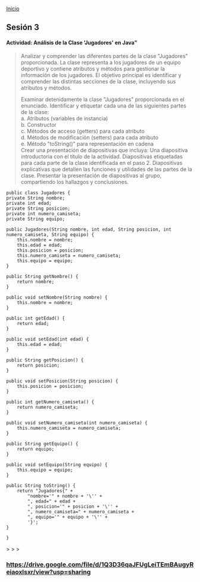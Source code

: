 <!-- No borrar o modificar -->
[Inicio](./index.md)

## Sesión 3 
#### Actividad: Análisis de la Clase 'Jugadores' en Java"
>
>Analizar y comprender las diferentes partes de la clase "Jugadores" proporcionada. La clase representa a los jugadores de un equipo deportivo y contiene atributos y métodos para gestionar la información de los jugadores. El objetivo principal es identificar y comprender las distintas secciones de la clase, incluyendo sus atributos y métodos.
>
>Examinar detenidamente la clase "Jugadores" proporcionada en el enunciado.
Identificar y etiquetar cada una de las siguientes partes de la clase: <br>
a. Atributos (variables de instancia) <br>
b. Constructor <br>
c. Métodos de acceso (getters) para cada atributo <br>
d. Métodos de modificación (setters) para cada atributo <br>
e. Método "toString()" para representación en cadena <br>
>Crear una presentación de diapositivas que incluya:
Una diapositiva introductoria con el título de la actividad.
Diapositivas etiquetadas para cada parte de la clase identificada en el paso 2.
Diapositivas explicativas que detallen las funciones y utilidades de las partes de la clase.
>Presentar la presentación de diapositivas al grupo, compartiendo los hallazgos y conclusiones.

<p>
    
    public class Jugadores {
    private String nombre;
    private int edad;
    private String posicion;
    private int numero_camiseta;
    private String equipo;
    
    public Jugadores(String nombre, int edad, String posicion, int numero_camiseta, String equipo) {
        this.nombre = nombre;
        this.edad = edad;
        this.posicion = posicion;
        this.numero_camiseta = numero_camiseta;
        this.equipo = equipo;
    }
    
    public String getNombre() {
        return nombre;
    }

    public void setNombre(String nombre) {
        this.nombre = nombre;
    }

    public int getEdad() {
        return edad;
    }

    public void setEdad(int edad) {
        this.edad = edad;
    }

    public String getPosicion() {
        return posicion;
    }

    public void setPosicion(String posicion) {
        this.posicion = posicion;
    }

    public int getNumero_camiseta() {
        return numero_camiseta;
    }

    public void setNumero_camiseta(int numero_camiseta) {
        this.numero_camiseta = numero_camiseta;
    }

    public String getEquipo() {
        return equipo;
    }

    public void setEquipo(String equipo) {
        this.equipo = equipo;
    }

    public String toString() {
        return "Jugadores{" +
            "nombre='" + nombre + '\'' +
            ", edad=" + edad +
            ", posicion='" + posicion + '\'' +
            ", numero_camiseta=" + numero_camiseta +
            ", equipo='" + equipo + '\'' +
            '}';
    }

    } 
</p>
>
>
>
<!-- Su documentación aquí -->

### https://drive.google.com/file/d/1Q3D36qaJFUgLeiTEmBAugyReiaoxIsxr/view?usp=sharing




